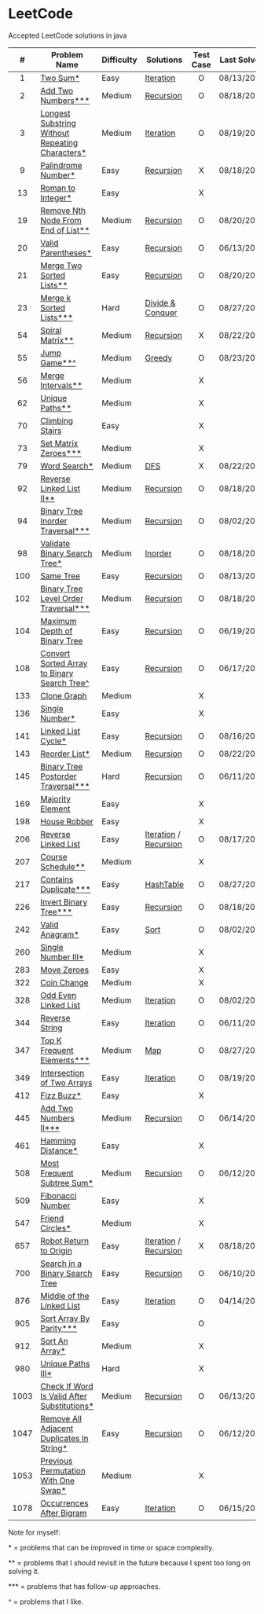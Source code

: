 # LeetCode

Accepted LeetCode solutions in java

| # | Problem Name | Difficulty | Solutions | Test Case | Last Solved |
| :---: | --- | --- | --- | :---: | :---: |
| 1 | [Two Sum*](https://leetcode.com/problems/two-sum/) | Easy | [Iteration](/src/Array/TwoSum.java) | O | 08/13/2019 |
| 2 | [Add Two Numbers***](https://leetcode.com/problems/add-two-numbers/) | Medium | [Recursion](/src/LinkedList/AddTwoNumbers.java) | O | 08/18/2019 |
| 3 | [Longest Substring Without Repeating Characters*](https://leetcode.com/problems/longest-substring-without-repeating-characters/) | Medium | [Iteration](/src/String/LongestSubstringWithoutRepeatingCharacters.java) | O | 08/19/2019 |
| 9 | [Palindrome Number*](https://leetcode.com/problems/palindrome-number/) | Easy | [Recursion](/src/PalindromeNumber.java) | X | 08/18/2019 |
| 13 | [Roman to Integer*](/src/RomanToInteger.java) | Easy |  | X |
| 19 | [Remove Nth Node From End of List**](https://leetcode.com/problems/remove-nth-node-from-end-of-list/) | Medium | [Recursion](/src/LinkedList/RemoveNthNodeFromEndOfList.java) | O | 08/20/2019 |
| 20 | [Valid Parentheses*](https://leetcode.com/problems/valid-parentheses/) | Easy | [Recursion](/src/String/ValidParentheses.java) | O | 06/13/2019 |
| 21 | [Merge Two Sorted Lists**](https://leetcode.com/problems/merge-two-sorted-lists/) | Easy | [Recursion](/src/LinkedList/MergeTwoSortedLists.java) | O | 08/20/2019 |
| 23 | [Merge k Sorted Lists***](https://leetcode.com/problems/merge-k-sorted-lists/) | Hard| [Divide & Conquer](/src/LinkedList/MergeKSortedLists.java) | O | 08/27/2019 |
| 54 | [Spiral Matrix**](https://leetcode.com/problems/spiral-matrix/) | Medium | [Recursion](/src/Matrix/SpiralMatrix.java) | X | 08/22/2019 |
| 55 | [Jump Game**^](https://leetcode.com/problems/jump-game/) | Medium | [Greedy](/src/Array/JumpGame.java) | O | 08/23/2019 |
| 56 | [Merge Intervals**](/src/MergeIntervals.java) | Medium |  | X |
| 62 | [Unique Paths**](/src/UniquePaths.java) | Medium |  | X |
| 70 | [Climbing Stairs](/src/ClimbingStairs.java) | Easy |  | X |
| 73 | [Set Matrix Zeroes***](/src/SetMatrixZeroes.java) | Medium |  | X |
| 79 | [Word Search*](https://leetcode.com/problems/word-search/) | Medium | [DFS](/src/String/WordSearch.java) | X | 08/22/2019 |
| 92 | [Reverse Linked List II**](https://leetcode.com/problems/reverse-linked-list-ii/) | Medium | [Recursion](/src/LinkedList/ReverseLinkedListII.java) | O | 08/18/2019 |
| 94 | [Binary Tree Inorder Traversal***](https://leetcode.com/problems/binary-tree-inorder-traversal/) | Medium | [Recursion](/src/BinarySearchTree/BinaryTreeInorderTraversal.java) | O | 08/02/2019 |
| 98 | [Validate Binary Search Tree*](https://leetcode.com/problems/validate-binary-search-tree/) | Medium | [Inorder](/src/BinarySearchTree/ValidateBinarySearchTree.java) | O | 08/18/2019 |
| 100 | [Same Tree](https://leetcode.com/problems/same-tree/) | Easy | [Recursion](/src/BinarySearchTree/SameTree.java) | O | 08/13/2019 |
| 102 | [Binary Tree Level Order Traversal***](https://leetcode.com/problems/binary-tree-level-order-traversal/) | Medium | [Recursion](/src/BinarySearchTree/BinaryTreeLevelOrderTraversal.java) | O | 08/18/2019 |
| 104 | [Maximum Depth of Binary Tree](https://leetcode.com/problems/maximum-depth-of-binary-tree/) | Easy | [Recursion](/src/BinarySearchTree/MaximumDepthOfBinaryTree.java) | O | 06/19/2019 |
| 108 | [Convert Sorted Array to Binary Search Tree^](https://leetcode.com/problems/convert-sorted-array-to-binary-search-tree/) | Easy | [Recursion](/src/BinarySearchTree/ConvertSortedArrayToBinarySearchTree.java) | O | 06/17/2019 |
| 133 | [Clone Graph](/src/CloneGraph.java) | Medium |  | X |
| 136 | [Single Number*](/src/SingleNumber.java) | Easy |  | X |
| 141 | [Linked List Cycle*](https://leetcode.com/problems/linked-list-cycle/) | Easy | [Recursion](/src/LinkedList/LinkedListCycle.java) | O | 08/16/2019 |
| 143 | [Reorder List*](https://leetcode.com/problems/reorder-list/) | Medium | [Recursion](/src/LinkedList/ReorderList.java) | O | 08/22/2019 |
| 145 | [Binary Tree Postorder Traversal***](https://leetcode.com/problems/binary-tree-postorder-traversal/) | Hard | [Recursion](/src/BinarySearchTree/BinaryTreePostorderTraversal.java) | O | 06/11/2019 |
| 169 | [Majority Element](/src/MajorityElement.java) | Easy |  | X |
| 198 | [House Robber](/src/HouseRobber.java) | Easy |  | X |
| 206 | [Reverse Linked List](https://leetcode.com/problems/reverse-linked-list/) | Easy | [Iteration](/src/LinkedList/ReverseLinkedList.java) / [Recursion](/src/LinkedList/ReverseLinkedList2.java) | O | 08/17/2019 |
| 207 | [Course Schedule**](/src/CourseSchedule.java) | Medium |  | X |
| 217 | [Contains Duplicate***](https://leetcode.com/problems/contains-duplicate/) | Easy | [HashTable](/src/Array/ContainsDuplicate.java) | O | 08/27/2019 |
| 226 | [Invert Binary Tree***](https://leetcode.com/problems/convert-sorted-list-to-binary-search-tree/) | Easy | [Recursion](/src/BinarySearchTree/InvertBinaryTree.java) | O | 08/18/2019 |
| 242 | [Valid Anagram*](https://leetcode.com/problems/valid-anagram/) | Easy | [Sort](/src/String/ValidAnagram.java) | O | 08/02/2019 |
| 260 | [Single Number III*](/src/SingleNumberIII.java) | Medium |  | X |
| 283 | [Move Zeroes](/src/MoveZeroes.java) | Easy |  | X |
| 322 | [Coin Change](/src/CoinChange.java) | Medium |  | X |
| 328 | [Odd Even Linked List](https://leetcode.com/problems/odd-even-linked-list/) | Medium | [Iteration](/src/LinkedList/OddEvenLinkedList.java) | O | 08/02/2019 |
| 344 | [Reverse String](https://leetcode.com/problems/reverse-string/) | Easy | [Iteration](/src/String/ReverseString.java) | O | 06/11/2018 |
| 347 | [Top K Frequent Elements***](https://leetcode.com/problems/top-k-frequent-elements/) | Medium | [Map](/src/Array/TopKFrequentElements.java) | O | 08/27/2019 |
| 349 | [Intersection of Two Arrays](https://leetcode.com/problems/intersection-of-two-arrays/) | Easy | [Iteration](/src/Array/IntersectionOfTwoArrays.java) | O | 08/19/2019 |
| 412 | [Fizz Buzz*](/src/FizzBuzz.java) | Easy |  | X |
| 445 | [Add Two Numbers II***](https://leetcode.com/problems/add-two-numbers-ii/) | Medium | [Recursion](/src/LinkedList/AddTwoNumbersII.java) | O | 06/14/2019 |
| 461 | [Hamming Distance*](/src/HammingDistance.java) | Easy |  | X |
| 508 | [Most Frequent Subtree Sum*](https://leetcode.com/problems/most-frequent-subtree-sum/) | Medium | [Recursion](src/BinarySearchTree/MostFrequentSubtreeSum.java) | O | 06/12/2019 |
| 509 | [Fibonacci Number](src/FibonacciNumber.java) | Easy |  | X |
| 547 | [Friend Circles*](/src/FriendCircles.java) | Medium |  | X |
| 657 | [Robot Return to Origin](https://leetcode.com/problems/robot-return-to-origin/) | Easy | [Iteration](/src/RobotReturnToOrigin.java) / [Recursion](/src/RobotReturnToOrigin2.java) | X | 08/18/2019 |
| 700 | [Search in a Binary Search Tree](https://leetcode.com/problems/search-in-a-binary-search-tree/) | Easy | [Recursion](/src/BinarySearchTree/SearchInABinarySearchTree.java) | O | 06/10/2019 |
| 876 | [Middle of the Linked List](https://leetcode.com/problems/middle-of-the-linked-list/) | Easy | [Iteration](/src/LinkedList/MiddleOfTheLinkedList.java) | O | 04/14/2019 |
| 905 | [Sort Array By Parity***](/src/SortArrayByParity.java) | Easy |  | O |
| 912 | [Sort An Array*](/src/SortAnArray.java) | Medium |  | X |
| 980 | [Unique Paths III*](/src/UniquePathsIII.java) | Hard |  | X |
| 1003 | [Check If Word Is Valid After Substitutions*](https://leetcode.com/problems/check-if-word-is-valid-after-substitutions/) | Medium | [Recursion](/src/String/CheckIfWordIsValidAfterSubstitutions.java) | O | 06/13/2019 |
| 1047 | [Remove All Adjacent Duplicates In String*](https://leetcode.com/problems/remove-all-adjacent-duplicates-in-string/) | Easy | [Recursion](/src/String/RemoveAllAdjacentDuplicatesInString.java) | O | 06/12/2019 |
| 1053 | [Previous Permutation With One Swap*](/src/PreviousPermutationWithOneSwap.java) | Medium |  | X |
| 1078 | [Occurrences After Bigram](https://leetcode.com/problems/occurrences-after-bigram/) | Easy | [Iteration](/src/String/OccurrencesAfterBigram.java) | O | 06/15/2019 |

Note for myself:

\* = problems that can be improved in time or space complexity.

** = problems that I should revisit in the future because I spent too long on solving it. 

*** = problems that has follow-up approaches. 

^ = problems that I like.
